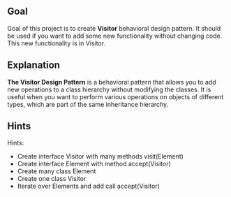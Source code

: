 ## Goal

Goal of this project is to create **Visitor** behavioral design pattern. It should be used if you want to add some new functionality without changing code. This new functionality is in Visitor.

## Explanation

**The Visitor Design Pattern** is a behavioral pattern that allows you to add new operations to a class hierarchy without modifying the classes. It is useful when you want to perform various operations on objects of different types, which are part of the same inheritance hierarchy.

## Hints

Hints:
* Create interface Visitor with many methods visit(Element)
* Create interface Element with method accept(Visitor)
* Create many class Element
* Create one class Visitor
* Iterate over Elements and add call accept(Visitor)